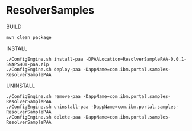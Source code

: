 ResolverSamples
=============================

BUILD

	mvn clean package
    
INSTALL
	
	./ConfigEngine.sh install-paa -DPAALocation=ResolverSamplePAA-0.0.1-SNAPSHOT-paa.zip
	./ConfigEngine.sh deploy-paa -DappName=com.ibm.portal.samples-ResolverSamplePAA
	
UNINSTALL

	./ConfigEngine.sh remove-paa -DappName=com.ibm.portal.samples-ResolverSamplePAA
	./ConfigEngine.sh uninstall-paa -DappName=com.ibm.portal.samples-ResolverSamplePAA
	./ConfigEngine.sh delete-paa -DappName=com.ibm.portal.samples-ResolverSamplePAA
		